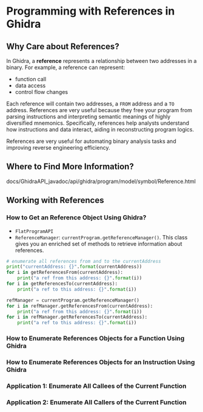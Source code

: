 # **Programming with References in Ghidra**

## **Why Care about References?**

In Ghidra, a **reference** represents a relationship between two addresses in a binary. For example, a reference can represent:

+ function call
+ data access
+ control flow changes

Each reference will contain two addresses, a `FROM` address and a `TO` address. References are very useful because they free your program from parsing instructions and interpreting semantic meanings of highly diversified mnemonics. Specifically, references help analysts understand how instructions and data interact, aiding in reconstructing program logics. 

References are very useful for automating binary analysis tasks and improving reverse engineering efficiency. 

## **Where to Find More Information?**

docs/GhidraAPI_javadoc/api/ghidra/program/model/symbol/Reference.html

## **Working with References**

### **How to Get an Reference Object Using Ghidra?**

+ `FlatProgramAPI`
+ `ReferenceManager`: `currentProgram.getReferenceManager()`. This class gives you an enriched set of methods to retrieve information about references. 


```python
# enumerate all references from and to the currentAddress
print("currentAddress: {}".format(currentAddress))
for i in getReferencesFrom(currentAddress):
	print("a ref from this address: {}".format(i))
for i in getReferencesTo(currentAddress):
	print("a ref to this address: {}".format(i))
```

```python
refManager = currentProgram.getReferenceManager()
for i in refManager.getReferencesFrom(currentAddress):
	print("a ref from this address: {}".format(i))
for i in refManager.getReferencesTo(currentAddress):
	print("a ref to this address: {}".format(i))
```

### **How to Enumerate References Objects for a Function Using Ghidra**

### **How to Enumerate References Objects for an Instruction Using Ghidra**


### **Application 1: Enumerate All Callees of the Current Function**

### **Application 2: Enumerate All Callers of the Current Function**